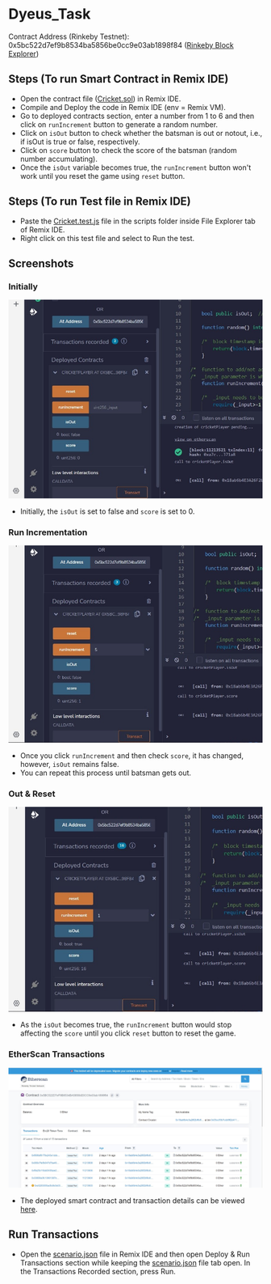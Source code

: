 # Dyeus_Task
Contract Address (Rinkeby Testnet): 0x5bc522d7ef9b8534ba5856be0cc9e03ab1898f84 ([Rinkeby Block Explorer](https://rinkeby.etherscan.io/address/0x5bc522d7ef9b8534ba5856be0cc9e03ab1898f84))

## Steps (To run Smart Contract in Remix IDE)
- Open the contract file ([Cricket.sol](https://github.com/MumukshTayal/Dyeus_Task/blob/main/Cricket.sol)) in Remix IDE.
- Compile and Deploy the code in Remix IDE (env = Remix VM).
- Go to deployed contracts section, enter a number from 1 to 6 and then click on ```runIncrement``` button to generate a random number.
- Click on ```isOut``` button to check whether the batsman is out or notout, i.e., if isOut is true or false, respectively.
- Click on ```score``` button to check the score of the batsman (random number accumulating).
- Once the ```isOut``` variable becomes true, the ```runIncrement``` button won't work until you reset the game using ```reset``` button.

## Steps (To run Test file in Remix IDE)
- Paste the [Cricket.test.js](https://github.com/MumukshTayal/Dyeus_Task/blob/main/Cricket.test.js) file in the scripts folder inside File Explorer tab of Remix IDE.
- Right click on this test file and select to Run the test.

## Screenshots
### Initially
![one](https://github.com/MumukshTayal/Dyeus_Task/blob/main/Screenshots/Initially.jpg)
- Initially, the ```isOut``` is set to false and ```score``` is set to 0.

### Run Incrementation
![two](https://github.com/MumukshTayal/Dyeus_Task/blob/main/Screenshots/Run_Incrementation.jpg)
- Once you click ```runIncrement``` and then check ```score```, it has changed, however, ```isOut``` remains false.
- You can repeat this process until batsman gets out.

### Out & Reset
![three](https://github.com/MumukshTayal/Dyeus_Task/blob/main/Screenshots/Out_Reset.jpg)
- As the ```isOut``` becomes true, the ```runIncrement``` button would stop affecting the ```score``` until you click ```reset``` button to reset the game.

### EtherScan Transactions
![four](https://github.com/MumukshTayal/Dyeus_Task/blob/main/Screenshots/Etherscan_Txns.jpg)
- The deployed smart contract and transaction details can be viewed [here](https://rinkeby.etherscan.io/address/0x5bc522d7ef9b8534ba5856be0cc9e03ab1898f84).

## Run Transactions
- Open the [scenario.json](https://github.com/MumukshTayal/Dyeus_Task/blob/main/scenario.json) file in Remix IDE and then open Deploy & Run Transactions section while keeping the [scenario.json](https://github.com/MumukshTayal/Dyeus_Task/blob/main/scenario.json) file tab open. In the Transactions Recorded section, press Run.
